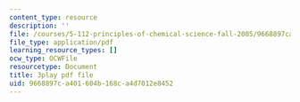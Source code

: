 ```yaml
---
content_type: resource
description: ''
file: /courses/5-112-principles-of-chemical-science-fall-2005/9668897ca401604b168ca4d7012e8452_LRFbAo-RIIU.pdf
file_type: application/pdf
learning_resource_types: []
ocw_type: OCWFile
resourcetype: Document
title: 3play pdf file
uid: 9668897c-a401-604b-168c-a4d7012e8452
---
```

